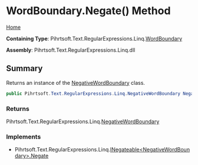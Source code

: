 # WordBoundary\.Negate\(\) Method

[Home](../../../../../../README.md)

**Containing Type**: Pihrtsoft\.Text\.RegularExpressions\.Linq\.[WordBoundary](../README.md)

**Assembly**: Pihrtsoft\.Text\.RegularExpressions\.Linq\.dll

## Summary

Returns an instance of the [NegativeWordBoundary](../../NegativeWordBoundary/README.md) class\.

```csharp
public Pihrtsoft.Text.RegularExpressions.Linq.NegativeWordBoundary Negate()
```

### Returns

Pihrtsoft\.Text\.RegularExpressions\.Linq\.[NegativeWordBoundary](../../NegativeWordBoundary/README.md)

### Implements

* Pihrtsoft\.Text\.RegularExpressions\.Linq\.[INegateable\<NegativeWordBoundary>.Negate](../../INegateable-1/Negate/README.md)
